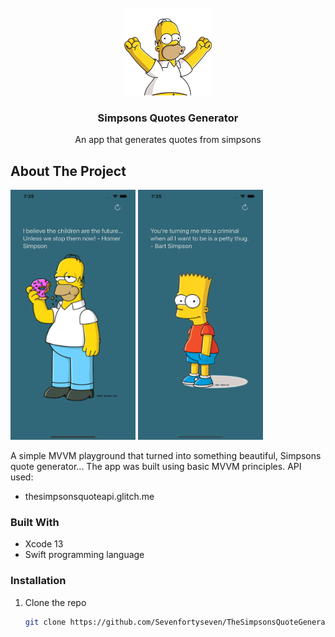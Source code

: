 <!-- PROJECT LOGO -->
<br />
<div align="center">
  <a href="https://github.com/github_username/repo_name">
    <img src="Screenshots/appLogo.png" alt="Logo" width="140" height="140">
  </a>

<h3 align="center">Simpsons Quotes Generator</h3>

  <p align="center">
    An app that generates quotes from simpsons
  </p>
</div>




<!-- ABOUT THE PROJECT -->
## About The Project

<img src="Screenshots/screenshot1.png" width="200" height="400">                      <img src="Screenshots/screenshot2.png" width="200" height="400"> 


A simple MVVM playground that turned into something beautiful, Simpsons quote generator...
The app was built using basic MVVM principles.
API used: 

* thesimpsonsquoteapi.glitch.me


### Built With

* Xcode 13
* Swift programming language



### Installation

1. Clone the repo
   ```sh
   git clone https://github.com/Sevenfortyseven/TheSimpsonsQuoteGenerator.git
   ```



